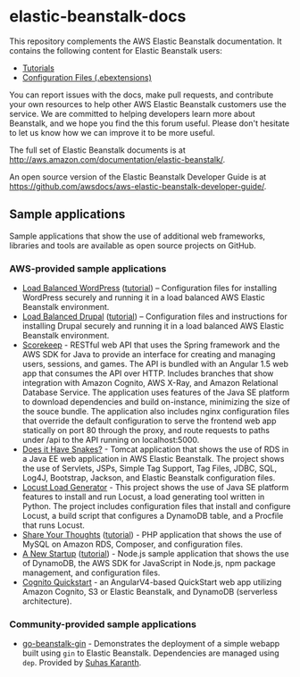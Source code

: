 # elastic-beanstalk-docs
This repository complements the AWS Elastic Beanstalk documentation. It contains the following content for Elastic Beanstalk users: 
* [Tutorials](https://github.com/awslabs/elastic-beanstalk-docs/tree/master/tutorials)
* [Configuration Files (.ebextensions)](https://github.com/awslabs/elastic-beanstalk-docs/tree/master/configuration-files)

You can report issues with the docs, make pull requests, and contribute your own resources to help other AWS Elastic Beanstalk customers use the service. We are committed to helping developers learn more about Beanstalk, and we hope you find the this forum useful. Please don't hesitate to let us know how we can improve it to be more useful.

The full set of Elastic Beanstalk documents is at http://aws.amazon.com/documentation/elastic-beanstalk/.

An open source version of the Elastic Beanstalk Developer Guide is at https://github.com/awsdocs/aws-elastic-beanstalk-developer-guide/.

## Sample applications
Sample applications that show the use of additional web frameworks, libraries and tools are available as open source projects on GitHub.

### AWS-provided sample applications
- [Load Balanced WordPress](https://github.com/awslabs/eb-php-wordpress) ([tutorial](https://docs.aws.amazon.com/elasticbeanstalk/latest/dg/php-hawordpress-tutorial.html)) – Configuration files for installing WordPress securely and running it in a load balanced AWS Elastic Beanstalk environment.
- [Load Balanced Drupal](https://github.com/awslabs/eb-php-drupal) ([tutorial](https://docs.aws.amazon.com/elasticbeanstalk/latest/dg/php-hadrupal-tutorial.html)) – Configuration files and instructions for installing Drupal securely and running it in a load balanced AWS Elastic Beanstalk environment.
- [Scorekeep](https://github.com/awslabs/eb-java-scorekeep) - RESTful web API that uses the Spring framework and the AWS SDK for Java to provide an interface for creating and managing users, sessions, and games. The API is bundled with an Angular 1.5 web app that consumes the API over HTTP. Includes branches that show integration with Amazon Cognito, AWS X-Ray, and Amazon Relational Database Service. The application uses features of the Java SE platform to download dependencies and build on-instance, minimizing the size of the souce bundle. The application also includes nginx configuration files that override the default configuration to serve the frontend web app statically on port 80 through the proxy, and route requests to paths under /api to the API running on localhost:5000.
- [Does it Have Snakes?](https://github.com/awslabs/eb-tomcat-snakes) - Tomcat application that shows the use of RDS in a Java EE web application in AWS Elastic Beanstalk. The project shows the use of Servlets, JSPs, Simple Tag Support, Tag Files, JDBC, SQL, Log4J, Bootstrap, Jackson, and Elastic Beanstalk configuration files.
- [Locust Load Generator](https://github.com/awslabs/eb-locustio-sample) - This project shows the use of Java SE platform features to install and run Locust, a load generating tool written in Python. The project includes configuration files that install and configure Locust, a build script that configures a DynamoDB table, and a Procfile that runs Locust.
- [Share Your Thoughts](https://github.com/awslabs/eb-demo-php-simple-app) ([tutorial](https://docs.aws.amazon.com/elasticbeanstalk/latest/dg/php-ha-tutorial.html)) - PHP application that shows the use of MySQL on Amazon RDS, Composer, and configuration files.
- [A New Startup](https://github.com/awslabs/eb-node-express-sample) ([tutorial](https://docs.aws.amazon.com/elasticbeanstalk/latest/dg/nodejs-dynamodb-tutorial.html)) - Node.js sample application that shows the use of DynamoDB, the AWS SDK for JavaScript in Node.js, npm package management, and configuration files.
- [Cognito Quickstart](https://github.com/awslabs/aws-cognito-angular2-quickstart) - an AngularV4-based QuickStart web app utilizing Amazon Cognito, S3 or Elastic Beanstalk, and DynamoDB (serverless architecture).

### Community-provided sample applications
- [go-beanstalk-gin](https://github.com/sudo-suhas/go-beanstalk-gin) - Demonstrates the deployment of a simple webapp built using `gin` to Elastic Beanstalk. Dependencies are managed using `dep`. Provided by [Suhas Karanth](https://github.com/sudo-suhas).
